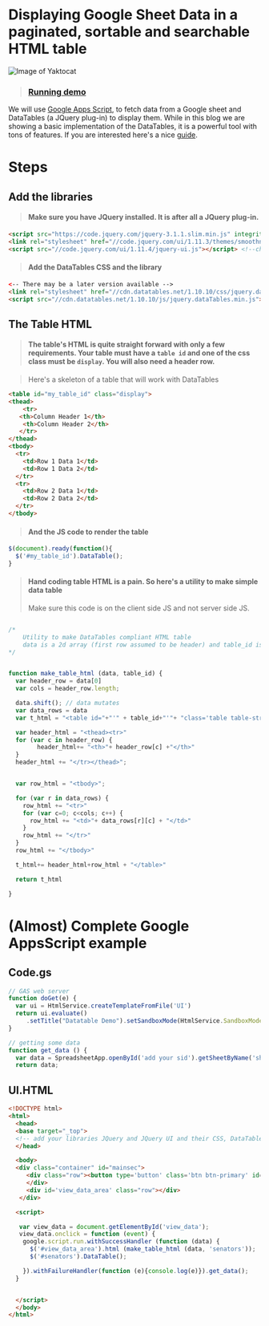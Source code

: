 
# Displaying Google Sheet Data in a paginated, sortable and searchable HTML table


![Image of Yaktocat](http://abirqasem.github.io/pics_for_apps/prettytable_small.png)

>### [Running demo](https://script.google.com/macros/s/AKfycbwRWKoSqdj8rqeaR9F6DPIEIJpr7aEqPNQwh8r-REeAM8T0cH0/exec)



We will use [Google Apps Script](https://developers.google.com/apps-script/), to fetch data from a Google sheet and DataTables (a JQuery plug-in) to display them. While in this blog we are showing a  basic implementation of the DataTables, it is a powerful tool with tons of features. If you are interested here's a nice [guide](https://datatables.net/manual/installation).



# Steps

## Add the libraries

>#### Make sure you have JQuery installed. It is after all a  **JQuery** plug-in.

```html
<script src="https://code.jquery.com/jquery-3.1.1.slim.min.js" integrity="sha384-A7FZj7v+d/sdmMqp/nOQwliLvUsJfDHW+k9Omg/a/EheAdgtzNs3hpfag6Ed950n" crossorigin="anonymous"></script>
<link rel="stylesheet" href="//code.jquery.com/ui/1.11.3/themes/smoothness/jquery-ui.css"> <!--check-->
<script src="//code.jquery.com/ui/1.11.4/jquery-ui.js"></script> <!--changed from lucoaong's version 1.11.3-->
```


>#### Add the DataTables CSS and the library

```html
<-- There may be a later version available -->
<link rel="stylesheet" href="//cdn.datatables.net/1.10.10/css/jquery.dataTables.min.css">
<script src="//cdn.datatables.net/1.10.10/js/jquery.dataTables.min.js"></script>
```

## The Table HTML

>#### The table's HTML is quite straight forward with only a few requirements. Your table must have a `table id` and one of the css class must be `display`. You will also need a header row.

>Here's a skeleton of a table that will work with DataTables

```html
<table id="my_table_id" class="display">
<thead>
	<tr>
   <th>Column Header 1</th>
    <th>Column Header 2</th>
   </tr>
</thead>
<tbody>
  <tr>
  	<td>Row 1 Data 1</td>
   	<td>Row 1 Data 2</td>
  </tr>
  <tr>
    <td>Row 2 Data 1</td>
    <td>Row 2 Data 2</td>
  </tr>
</tbody>
```

>#### And the JS code to render the table
```javascript
$(document).ready(function(){
  $('#my_table_id').DataTable();
}
```

>#### Hand coding table HTML is a pain. So here's a utility to make simple data table
>Make sure this code is on the client side JS and not server side JS.

```javascript

/*
	Utility to make DataTables compliant HTML table  
	data is a 2d array (first row assumed to be header) and table_id is the id for the table	Note: data will mutate. So please keep a copy
*/  


function make_table_html (data, table_id) {
  var header_row = data[0]
  var cols = header_row.length;

  data.shift(); // data mutates
  var data_rows = data
  var t_html = "<table id="+"'" + table_id+"'"+ "class='table table-striped table-hover cell-border'>"

  var header_html = "<thead><tr>"
  for (var c in header_row) {
        header_html+= "<th>"+ header_row[c] +"</th>"
  }
  header_html += "</tr></thead>";


  var row_html = "<tbody>";

  for (var r in data_rows) {
    row_html += "<tr>"
    for (var c=0; c<cols; c++) {
      row_html += "<td>"+ data_rows[r][c] + "</td>"
    }
    row_html += "</tr>"
  }
  row_html += "</tbody>"

  t_html+= header_html+row_html + "</table>"

  return t_html

}
```


# (Almost) Complete Google AppsScript example

## Code.gs

```javascript
// GAS web server
function doGet(e) {
  var ui = HtmlService.createTemplateFromFile('UI')
  return ui.evaluate()
     .setTitle("Datatable Demo").setSandboxMode(HtmlService.SandboxMode.IFRAME);
}

// getting some data
function get_data () {
  var data = SpreadsheetApp.openById('add your sid').getSheetByName('sheet name').getRange("give range").getValues();
  return data;
```
## UI.HTML
```html
<!DOCTYPE html>
<html>
  <head>
  <base target="_top">
  <!-- add your libraries JQuery and JQuery UI and their CSS, DataTables CSS and JS, I have also used Bootstrap, but that is not a requirement-->
  </head>

  <body>
  <div class="container" id="mainsec">
     <div class="row"><button type='button' class='btn btn-primary' id='view_data'>View Data</button>
     </div>
     <div id='view_data_area' class="row"></div>
   </div>

  <script>

   var view_data = document.getElementById('view_data');
   view_data.onclick = function (event) {
    google.script.run.withSuccessHandler (function (data) {
      $('#view_data_area').html (make_table_html (data, 'senators'));
      $('#senators').DataTable();

    }).withFailureHandler(function (e){console.log(e)}).get_data();      
  }


  </script>
  </body>
</html>

```
